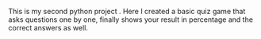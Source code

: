 This is my second python project . Here I created a basic quiz game that asks questions one by one, finally shows your result in percentage and the correct answers as well.
